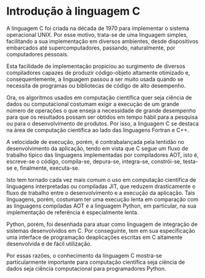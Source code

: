 # Introdução à linguagem C

A linguagem C foi criada na década de 1970 para implementar o sistema
operacional UNIX.  Por esse motivo, trata-se de uma linguagem simples, 
facilitando a sua implementação em diversos ambientes, desde dispositivos
embarcados até supercomputadores, passando, naturalmente, por computadores
pessoais.

Esta facilidade de implementação propiciou ao surgimento de diversos
compiladores capazes de produzir código-objeto altamente otimizado e,
consequentemente, a linguagem passou a ser muito usada quando se necessita de
programas ou bibliotecas de código de alto desempenho.

Ora, os algoritmos usados em computação científica quer seja ciência
de dados ou computacional costumam exigir a execução de um grande número
de operações o que enseja a necessidade de grande desempenho para que os
resultados possam ser obtidos em tempo hábil para a pesquisa ou para o 
desenvolvimento de produtos.  Por isso, a linguagem C se destaca na área 
de computação científica ao lado das linguagens Fortran e C++.

A velocidade de execução, porém, é contrabalançada pela lentidão no
desenvolvimento da aplicação, tendo em vista que C segue um fluxo de trabalho
típico das linguagens implementadas por compiladores AOT, isto é, escreve-se
o código, compila-se, depura-se, integra-se, constrói-se, testa-se e,
finalmente, executa-se.

Isto tem tornado cada vez mais comum o uso em computação científica de 
linguagens interpretadas ou compiladas JIT, que reduzem drasticamente o fluxo
de trabalho entre o desenvolvimento e a execução da aplicação.  Tais linguagens,
porém, costumam ter uma execução lenta em comparação com as linguagens
compiladas AOT e a linguagem Python, em particular, na sua implementação de
referência é especialmente lenta. 

Python, porém, foi desenhada para atuar como linguagem de integração de sistemas
desenvolvidos em C.  Por conseguinte, tem em sua especificação uma interface de
programação deaplicações escritas em C altamente desenvolvida e de fácil
utilização.

Por essas razões, o conhecimento da linguagem C mostra-se particularmente
importante para computação científica seja ciência de dados seja ciência
computacional para programadores Python.

